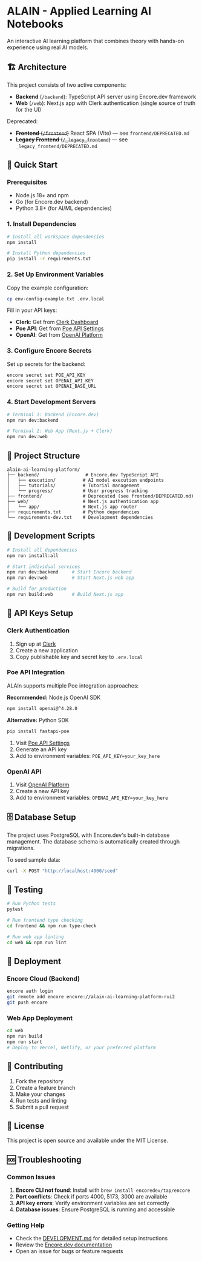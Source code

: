 # ALAIN - Applied Learning AI Notebooks

An interactive AI learning platform that combines theory with hands-on experience using real AI models.

## 🏗️ Architecture

This project consists of two active components:

- **Backend** (`/backend`): TypeScript API server using Encore.dev framework
- **Web** (`/web`): Next.js app with Clerk authentication (single source of truth for the UI)

Deprecated:
- ~~**Frontend** (`/frontend`)~~ React SPA (Vite) — see `frontend/DEPRECATED.md`
- ~~**Legacy Frontend** (`/_legacy_frontend`)~~ — see `_legacy_frontend/DEPRECATED.md`

## 🚀 Quick Start

### Prerequisites

- Node.js 18+ and npm
- Go (for Encore.dev backend)
- Python 3.8+ (for AI/ML dependencies)

### 1. Install Dependencies

```bash
# Install all workspace dependencies
npm install

# Install Python dependencies
pip install -r requirements.txt
```

### 2. Set Up Environment Variables

Copy the example configuration:

```bash
cp env-config-example.txt .env.local
```

Fill in your API keys:
- **Clerk**: Get from [Clerk Dashboard](https://dashboard.clerk.com)
- **Poe API**: Get from [Poe API Settings](https://poe.com/api_key)
- **OpenAI**: Get from [OpenAI Platform](https://platform.openai.com/api-keys)

### 3. Configure Encore Secrets

Set up secrets for the backend:

```bash
encore secret set POE_API_KEY
encore secret set OPENAI_API_KEY
encore secret set OPENAI_BASE_URL
```

### 4. Start Development Servers

```bash
# Terminal 1: Backend (Encore.dev)
npm run dev:backend

# Terminal 2: Web App (Next.js + Clerk)
npm run dev:web
```

## 📁 Project Structure

```
alain-ai-learning-platform/
├── backend/                 # Encore.dev TypeScript API
│   ├── execution/          # AI model execution endpoints
│   ├── tutorials/          # Tutorial management
│   └── progress/           # User progress tracking
├── frontend/               # Deprecated (see frontend/DEPRECATED.md)
├── web/                    # Next.js authentication app
│   └── app/                # Next.js app router
├── requirements.txt        # Python dependencies
└── requirements-dev.txt    # Development dependencies
```

## 🔧 Development Scripts

```bash
# Install all dependencies
npm run install:all

# Start individual services
npm run dev:backend     # Start Encore backend
npm run dev:web         # Start Next.js web app

# Build for production
npm run build:web       # Build Next.js app
```

## 🔑 API Keys Setup

### Clerk Authentication
1. Sign up at [Clerk](https://clerk.com)
2. Create a new application
3. Copy publishable key and secret key to `.env.local`

### Poe API Integration
ALAIn supports multiple Poe integration approaches:

**Recommended:** Node.js OpenAI SDK
```bash
npm install openai@^4.28.0
```

**Alternative:** Python SDK
```bash
pip install fastapi-poe
```

1. Visit [Poe API Settings](https://poe.com/api_key)
2. Generate an API key
3. Add to environment variables: `POE_API_KEY=your_key_here`

### OpenAI API
1. Visit [OpenAI Platform](https://platform.openai.com/api-keys)
2. Create a new API key
3. Add to environment variables: `OPENAI_API_KEY=your_key_here`

## 🗄️ Database Setup

The project uses PostgreSQL with Encore.dev's built-in database management. The database schema is automatically created through migrations.

To seed sample data:

```bash
curl -X POST "http://localhost:4000/seed"
```

## 🧪 Testing

```bash
# Run Python tests
pytest

# Run frontend type checking
cd frontend && npm run type-check

# Run web app linting
cd web && npm run lint
```

## 🚀 Deployment

### Encore Cloud (Backend)
```bash
encore auth login
git remote add encore encore://alain-ai-learning-platform-rui2
git push encore
```

### Web App Deployment
```bash
cd web
npm run build
npm run start
# Deploy to Vercel, Netlify, or your preferred platform
```

## 🤝 Contributing

1. Fork the repository
2. Create a feature branch
3. Make your changes
4. Run tests and linting
5. Submit a pull request

## 📝 License

This project is open source and available under the MIT License.

## 🆘 Troubleshooting

### Common Issues

1. **Encore CLI not found**: Install with `brew install encoredev/tap/encore`
2. **Port conflicts**: Check if ports 4000, 5173, 3000 are available
3. **API key errors**: Verify environment variables are set correctly
4. **Database issues**: Ensure PostgreSQL is running and accessible

### Getting Help

- Check the [DEVELOPMENT.md](./DEVELOPMENT.md) for detailed setup instructions
- Review the [Encore.dev documentation](https://encore.dev/docs)
- Open an issue for bugs or feature requests
